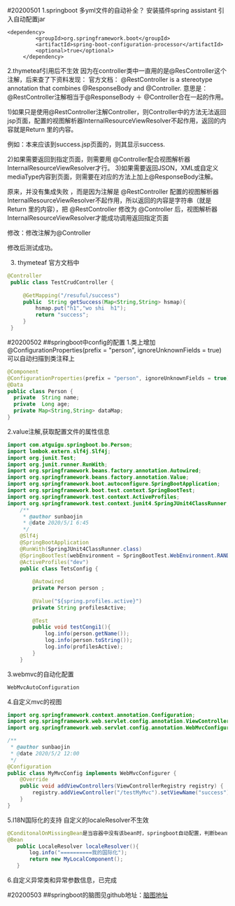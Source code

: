 #20200501
1.springboot 多yml文件的自动补全？
   安装插件spring assistant
   引入自动配置jar
   ```puml
<dependency>
            <groupId>org.springframework.boot</groupId>
            <artifactId>spring-boot-configuration-processor</artifactId>
            <optional>true</optional>
        </dependency>
```
2.thymeteaf引用后不生效
  因为在controller类中一直用的是@ResController这个注解，后来查了下资料发现：
  官方文档：
  @RestController is a stereotype annotation that combines @ResponseBody and @Controller.
  意思是：
  @RestController注解相当于@ResponseBody ＋ @Controller合在一起的作用。
  
  1)如果只是使用@RestController注解Controller，则Controller中的方法无法返回jsp页面，配置的视图解析器InternalResourceViewResolver不起作用，返回的内容就是Return 里的内容。
  
  例如：本来应该到success.jsp页面的，则其显示success.
  
  2)如果需要返回到指定页面，则需要用 @Controller配合视图解析器InternalResourceViewResolver才行。
  3)如果需要返回JSON，XML或自定义mediaType内容到页面，则需要在对应的方法上加上@ResponseBody注解。
  
  原来，并没有集成失败 ，而是因为注解是 @RestController 配置的视图解析器InternalResourceViewResolver不起作用，所以返回的内容是字符串（就是Return 里的内容），把 @RestController 修改为 @Controller 后，视图解析器InternalResourceViewResolver才能成功调用返回指定页面
  
  修改：修改注解为@Controller
  
  修改后测试成功。
  
3. thymeteaf 官方文档中
~~~java
@Controller
 public class TestCrudController {
 
     @GetMapping("/resuful/success")
     public  String getSuccess(Map<String,String> hsmap){
         hsmap.put("h1","wo shi  h1");
         return "success";
     }
 }
~~~
#20200502
##springboot中config的配置
1.类上增加@ConfigurationProperties(prefix = "person", ignoreUnknownFields = true)
  可以自动扫描到类注释上
  ````java
@Component
@ConfigurationProperties(prefix = "person", ignoreUnknownFields = true)
@Data
public class Person {
    private  String name;
    private  Long age;
    private Map<String,String> dataMap;
}
````
2.value注解,获取配置文件的属性信息
```java
import com.atguigu.springboot.bo.Person;
import lombok.extern.slf4j.Slf4j;
import org.junit.Test;
import org.junit.runner.RunWith;
import org.springframework.beans.factory.annotation.Autowired;
import org.springframework.beans.factory.annotation.Value;
import org.springframework.boot.autoconfigure.SpringBootApplication;
import org.springframework.boot.test.context.SpringBootTest;
import org.springframework.test.context.ActiveProfiles;
import org.springframework.test.context.junit4.SpringJUnit4ClassRunner;
    /**
     * @author sunbaojin
     * @date 2020/5/1 6:45
     */
    @Slf4j
    @SpringBootApplication
    @RunWith(SpringJUnit4ClassRunner.class)
    @SpringBootTest(webEnvironment = SpringBootTest.WebEnvironment.RANDOM_PORT)
    @ActiveProfiles("dev")
    public class TetsConfig {
    
        @Autowired
        private Person person ;
    
        @Value("${spring.profiles.active}")
        private String profilesActive;
    
        @Test
        public void testCongi1(){
            log.info(person.getName());
            log.info(person.toString());
            log.info(profilesActive);
        }
    }
```
3.webmvc的自动化配置
```java
WebMvcAutoConfiguration
```
4.自定义mvc的视图
```java
import org.springframework.context.annotation.Configuration;
import org.springframework.web.servlet.config.annotation.ViewControllerRegistry;
import org.springframework.web.servlet.config.annotation.WebMvcConfigurer;

/**
 * @author sunbaojin
 * @date 2020/5/2 12:00
 */
@Configuration
public class MyMvcConfig implements WebMvcConfigurer {
    @Override
    public void addViewControllers(ViewControllerRegistry registry) {
        registry.addViewController("/testMyMvc").setViewName("success");
    }
}

```

5.I18N国际化的支持
  自定义的localeResolver不生效
 ```java
@ConditonalOnMissingBean是当容器中没有该bean时，springboot自动配置，判断bean的方式时bean的id，二维我们使用@Bean方式配置Bean,方法就是Bean的id,查看配置类中配置localeResolver的方法,发现方法名不是localeResolver，因此springboot的配置仍然生效
@Bean
    public LocaleResolver localeResolver(){
        log.info("==========我的国际化");
        return new MyLocalComponent();
    }
```
6.自定义异常类和异常参数信息，已完成

#20200503
##springboot的脑图见github地址：[脑图地址](https://github.com/jeff-busiui/java-docs)
